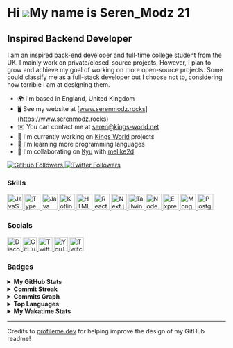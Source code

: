 # Hi ![](https://user-images.githubusercontent.com/18350557/176309783-0785949b-9127-417c-8b55-ab5a4333674e.gif)My name is Seren_Modz 21

## Inspired Backend Developer

I am an inspired back-end developer and full-time college student from the UK. I mainly work on private/closed-source projects. However, I plan to grow and achieve my goal of working on more open-source projects. Some could classify me as a full-stack developer but I choose not to, considering how terrible I am at designing them.

- 🌍 I'm based in England, United Kingdom
- 🖥️ See my website at [www.serenmodz.rocks](https://www.serenmodz.rocks)
- ✉️ You can contact me at [seren@kings-world.net](mailto:seren@kings-world.net)
- 🚀 I'm currently working on [Kings World](https://kings-world.net) projects
- 🧠 I'm learning more programming languages
- 🤝 I'm collaborating on [Kyu](https://kyubot.app) with [melike2d](https://github.com/melike2d)

<a href="https://www.github.com/SerenModz21" target="_blank" rel="noreferrer">
  <img
    src="https://img.shields.io/github/followers/SerenModz21?logo=github&style=for-the-badge&color=0891b2&labelColor=1c1917"
    alt="GitHub Followers"
  />
</a>
<a href="https://www.twitter.com/SerenModz21" target="_blank" rel="noreferrer">
  <img
    src="https://img.shields.io/twitter/follow/SerenModz21?logo=twitter&style=for-the-badge&color=0891b2&labelColor=1c1917"
    alt="Twitter Followers"
  />
</a>

### Skills

<p>
  <a href="https://developer.mozilla.org/en-US/docs/Web/JavaScript" target="_blank" rel="noreferrer" title="JavaScript">
    <img
      src="https://raw.githubusercontent.com/danielcranney/readme-generator/main/public/icons/skills/javascript-colored.svg"
      width="36"
      height="36"
      alt="JavaScript"
    />
  </a>
  <a href="https://www.typescriptlang.org" target="_blank" rel="noreferrer" title="TypeScript">
    <img
      src="https://raw.githubusercontent.com/danielcranney/readme-generator/main/public/icons/skills/typescript-colored.svg"
      width="36"
      height="36"
      alt="TypeScript"
    />
  </a>
  <a href="https://www.oracle.com/java" target="_blank" rel="noreferrer" title="Java">
    <img
      src="https://raw.githubusercontent.com/danielcranney/readme-generator/main/public/icons/skills/java-colored.svg"
      width="36"
      height="36"
      alt="Java"
    />
  </a>
  <a href="https://kotlinlang.org" target="_blank" rel="noreferrer" title="Kotlin">
    <img
      src="https://raw.githubusercontent.com/danielcranney/readme-generator/main/public/icons/skills/kotlin-colored.svg"
      width="36"
      height="36"
      alt="Kotlin"
    />
  </a>
  <a href="https://developer.mozilla.org/en-US/docs/Glossary/HTML5" target="_blank" rel="noreferrer" title="HTML5">
    <img
      src="https://raw.githubusercontent.com/danielcranney/readme-generator/main/public/icons/skills/html5-colored.svg"
      width="36"
      height="36"
      alt="HTML5"
    />
  </a>
  <a href="https://reactjs.org" target="_blank" rel="noreferrer" title="React">
    <img
      src="https://raw.githubusercontent.com/danielcranney/readme-generator/main/public/icons/skills/react-colored.svg"
      width="36"
      height="36"
      alt="React"
    />
  </a>
  <a href="https://nextjs.org/docs" target="_blank" rel="noreferrer" title="Next.js">
    <img
      src="https://raw.githubusercontent.com/danielcranney/readme-generator/main/public/icons/skills/nextjs-colored.svg"
      width="36"
      height="36"
      alt="Next.js"
    />
  </a>
  <a href="https://tailwindcss.com" target="_blank" rel="noreferrer" title="TailwindCSS">
    <img
      src="https://raw.githubusercontent.com/danielcranney/readme-generator/main/public/icons/skills/tailwindcss-colored.svg"
      width="36"
      height="36"
      alt="TailwindCSS"
    />
  </a>
  <a href="https://nodejs.org/en" target="_blank" rel="noreferrer" title="Node.js">
    <img
      src="https://raw.githubusercontent.com/danielcranney/readme-generator/main/public/icons/skills/nodejs-colored.svg"
      width="36"
      height="36"
      alt="Node.js"
    />
  </a>
  <a href="https://expressjs.com" target="_blank" rel="noreferrer" title="Express">
    <img
      src="https://raw.githubusercontent.com/danielcranney/readme-generator/main/public/icons/skills/express-colored.svg"
      width="36"
      height="36" 
      alt="Express"
    />
  </a>
  <a href="https://www.mongodb.com" target="_blank" rel="noreferrer" title="MongoDB">
    <img
      src="https://raw.githubusercontent.com/danielcranney/readme-generator/main/public/icons/skills/mongodb-colored.svg"
      width="36"
      height="36"
      alt="MongoDB"
    />
  </a>
  <a href="https://www.postgresql.org" target="_blank" rel="noreferrer" title="PostgreSQL">
    <img
      src="https://raw.githubusercontent.com/danielcranney/readme-generator/main/public/icons/skills/postgresql-colored.svg"
      width="36"
      height="36"
      alt="PostgreSQL"
    />
  </a>
</p>

### Socials

<p>
  <a href="https://discord.com/users/287278949548032000" target="_blank" rel="noreferrer" title="Discord">
    <img
      src="https://raw.githubusercontent.com/danielcranney/readme-generator/main/public/icons/socials/discord.svg"
      width="32"
      height="32"
      alt="Discord"
    />
  </a>
  <a href="https://www.github.com/SerenModz21" target="_blank" rel="noreferrer" title="GitHub">
    <img
      src="https://raw.githubusercontent.com/danielcranney/readme-generator/main/public/icons/socials/github.svg"
      width="32"
      height="32"
      alt="GitHub"
    />
  </a>
  <a href="https://www.twitter.com/SerenModz21" target="_blank" rel="noreferrer" title="Twitter">
    <img
      src="https://raw.githubusercontent.com/danielcranney/readme-generator/main/public/icons/socials/twitter.svg"
      width="32"
      height="32"
      alt="Twitter"
    />
  </a>
  <a href="https://www.youtube.com/@SerenModz21" target="_blank" rel="noreferrer" title="YouTube">
    <img
      src="https://raw.githubusercontent.com/danielcranney/readme-generator/main/public/icons/socials/youtube.svg"
      width="32"
      height="32"
      alt="YouTube"
    />
  </a>
  <a href="https://www.twitch.tv/seren_modz21" target="_blank" rel="noreferrer" title="Twitch">
    <img src="https://raw.githubusercontent.com/danielcranney/readme-generator/main/public/icons/socials/twitch.svg"
      width="32"
      height="32"
      alt="Twitch"
    />
  </a>
</p>

### Badges

<details>
  <summary>
    <b>My GitHub Stats</b>
  </summary>
  <br />
  <a href="https://www.github.com/SerenModz21">
    <img 
      src="https://github-readme-stats.vercel.app/api?username=SerenModz21&show_icons=true&hide=&count_private=true&title_color=0891b2&text_color=ffffff&icon_color=0891b2&bg_color=1c1917&hide_border=true&show_icons=true" 
      alt="SerenModz21's GitHub stats"
    />
  </a>
</details>

<details>
  <summary>
    <b>Commit Streak</b>
  </summary>
  <br />
  <a href="https://www.github.com/SerenModz21">
    <img
      src="https://github-readme-streak-stats.herokuapp.com/?user=SerenModz21&stroke=ffffff&background=1c1917&ring=0891b2&fire=0891b2&currStreakNum=ffffff&currStreakLabel=0891b2&sideNums=ffffff&sideLabels=ffffff&dates=ffffff&hide_border=true"
      alt="Commit Streak"
    />
  </a>
</details>

<details>
  <summary>
    <b>Commits Graph</b>
  </summary>
  <br />
  <a href="https://www.github.com/SerenModz21">
    <img
      src="https://github-readme-activity-graph.cyclic.app/graph?username=SerenModz21&bg_color=1c1917&color=ffffff&line=0891b2&point=ffffff&area_color=1c1917&area=true&hide_border=true&custom_title=GitHub%20Commits%20Graph"
      alt="GitHub Commits Graph"
    />
  </a>
</details>

<details>
  <summary>
    <b>Top Languages</b>
  </summary>
  <br />
  <a href="https://github.com/SerenModz21">
    <img
      src="https://github-readme-stats.vercel.app/api/top-langs/?username=SerenModz21&langs_count=10&title_color=0891b2&text_color=ffffff&icon_color=0891b2&bg_color=1c1917&hide_border=true&locale=en&custom_title=Top%20%Languages"
      alt="Top Languages"
    />
  </a>
</details>

<details>
  <summary>
    <b>My Wakatime Stats</b>
  </summary>
  <br />
  
<!--START_SECTION:waka-->
![Code Time](http://img.shields.io/badge/Code%20Time-1%2C897%20hrs%2056%20mins-blue)

![Profile Views](http://img.shields.io/badge/Profile%20Views-0-blue)

![Lines of code](https://img.shields.io/badge/From%20Hello%20World%20I%27ve%20Written-1.1%20million%20lines%20of%20code-blue)

**🐱 My GitHub Data** 

> 📦 20.6 kB Used in GitHub's Storage 
 > 
> 🏆 372 Contributions in the Year 2023
 > 
> 🚫 Not Opted to Hire
 > 
> 📜 7 Public Repositories 
 > 
> 🔑 9 Private Repositories 
 > 
**I'm a Night 🦉** 

```text
🌞 Morning                1762 commits        ████░░░░░░░░░░░░░░░░░░░░░   14.24 % 
🌆 Daytime                1840 commits        ████░░░░░░░░░░░░░░░░░░░░░   14.87 % 
🌃 Evening                5315 commits        ███████████░░░░░░░░░░░░░░   42.95 % 
🌙 Night                  3458 commits        ███████░░░░░░░░░░░░░░░░░░   27.94 % 
```
📅 **I'm Most Productive on Thursday** 

```text
Monday                   1807 commits        ████░░░░░░░░░░░░░░░░░░░░░   14.60 % 
Tuesday                  1793 commits        ████░░░░░░░░░░░░░░░░░░░░░   14.49 % 
Wednesday                1907 commits        ████░░░░░░░░░░░░░░░░░░░░░   15.41 % 
Thursday                 2138 commits        ████░░░░░░░░░░░░░░░░░░░░░   17.28 % 
Friday                   1392 commits        ███░░░░░░░░░░░░░░░░░░░░░░   11.25 % 
Saturday                 1614 commits        ███░░░░░░░░░░░░░░░░░░░░░░   13.04 % 
Sunday                   1724 commits        ███░░░░░░░░░░░░░░░░░░░░░░   13.93 % 
```


📊 **This Week I Spent My Time On** 

```text
🕑︎ Time Zone: Europe/London

💬 Programming Languages: 
TypeScript               8 hrs 27 mins       ███████████████░░░░░░░░░░   59.36 % 
JSON                     2 hrs 35 mins       █████░░░░░░░░░░░░░░░░░░░░   18.19 % 
Markdown                 1 hr 33 mins        ███░░░░░░░░░░░░░░░░░░░░░░   10.93 % 
JavaScript               49 mins             █░░░░░░░░░░░░░░░░░░░░░░░░   05.82 % 
TSConfig                 19 mins             █░░░░░░░░░░░░░░░░░░░░░░░░   02.33 % 

🔥 Editors: 
VS Code                  14 hrs 14 mins      █████████████████████████   100.00 % 

🐱‍💻 Projects: 
skynetbot                7 hrs 58 mins       ██████████████░░░░░░░░░░░   55.94 % 
cron-plugin              4 hrs 56 mins       █████████░░░░░░░░░░░░░░░░   34.69 % 
SkyNetExport             53 mins             ██░░░░░░░░░░░░░░░░░░░░░░░   06.28 % 
sapphire-plugins         26 mins             █░░░░░░░░░░░░░░░░░░░░░░░░   03.08 % 
```

**I Mostly Code in TypeScript** 

```text
TypeScript               31 repos            ██████████████████░░░░░░░   72.09 % 
Kotlin                   3 repos             ██░░░░░░░░░░░░░░░░░░░░░░░   06.98 % 
JavaScript               2 repos             █░░░░░░░░░░░░░░░░░░░░░░░░   04.65 % 
Shell                    2 repos             █░░░░░░░░░░░░░░░░░░░░░░░░   04.65 % 
EJS                      1 repo              █░░░░░░░░░░░░░░░░░░░░░░░░   02.33 % 
```




 Last Updated on 18/07/2023 10:06:50 UTC
<!--END_SECTION:waka-->
</details>

---

Credits to [profileme.dev](https://www.profileme.dev) for helping improve the design of my GitHub readme!
